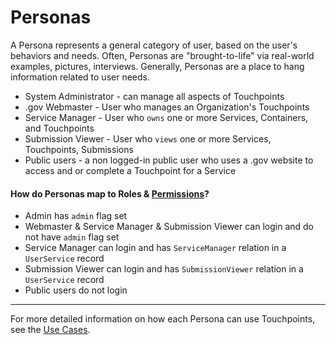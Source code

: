 # Personas

A Persona represents a general category of user,
based on the user's behaviors and needs.
Often, Personas are "brought-to-life" via real-world examples, pictures, interviews.
Generally, Personas are a place to hang information related to user needs.

* System Administrator - can manage all aspects of Touchpoints
* .gov Webmaster - User who manages an Organization's Touchpoints
* Service Manager - User who `owns` one or more Services, Containers, and Touchpoints
* Submission Viewer - User who `views` one or more Services, Touchpoints, Submissions
* Public users - a non logged-in public user who uses a .gov website to access and or complete a Touchpoint for a Service

#### How do Personas map to Roles & [Permissions](PERMISSIONS.md)?

* Admin has `admin` flag set
* Webmaster & Service Manager & Submission Viewer can login and do not have `admin` flag set
* Service Manager can login and has `ServiceManager` relation in a `UserService` record
* Submission Viewer can login and has `SubmissionViewer` relation in a `UserService` record
* Public users do not login

---

For more detailed information on how each Persona can use Touchpoints, see
the [Use Cases](USE_CASES.md).
